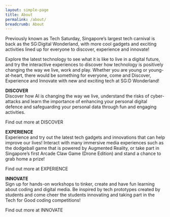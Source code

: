 ```yaml
---
layout: simple-page
title: About
permalink: /about/
breadcrumb: About
---
```

Previously known as Tech Saturday, Singapore’s largest tech carnival is back as the SG:Digital Wonderland, with more cool gadgets and exciting activities lined up for everyone to discover, experience and innovate!

Explore the latest technology to see what it is like to live in a digital future, and try the interactive experiences to discover how technology is positively changing the way we live, work and play.  Whether you are young or young-at-heart, there would be something for everyone, come and Discover, Experience and Innovate with new and exciting tech at SG:D Wonderland!

**DISCOVER**<br>
Discover how AI is changing the way we live, understand the risks of cyber-attacks and learn the importance of enhancing your personal digital defence and safeguarding your personal data through fun and engaging activities.

Find out more at DISCOVER

**EXPERIENCE**<br>
Experience and try out the latest tech gadgets and innovations that can help improve our lives! Interact with many immersive media experiences such as the dodgeball game that is powered by Augmented Reality, or take part in Singapore’s first Arcade Claw Game (Drone Edition) and stand a chance to grab home a prize!

Find out more at EXPERIENCE

**INNOVATE**<br>
Sign up for hands-on workshops to tinker, create and have fun learning about coding and digital media. Be inspired by tech prototypes created by students and come cheer the students innovating and taking part in the Tech for Good coding competitions!

Find out more at INNOVATE
